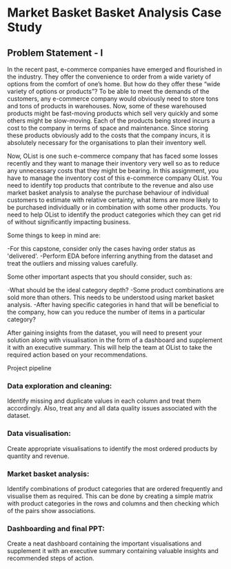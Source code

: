 ﻿# Market Basket Basket Analysis Case Study
 
## Problem Statement - I
In the recent past, e-commerce companies have emerged and flourished in the industry. They offer the convenience to order from a wide variety of options from the comfort of one’s home. But how do they offer these “wide variety of options or products”? To be able to meet the demands of the customers, any e-commerce company would obviously need to store tons and tons of products in warehouses. Now, some of these warehoused products might be fast-moving products which sell very quickly and some others might be slow-moving. Each of the products being stored incurs a cost to the company in terms of space and maintenance. Since storing these products obviously add to the costs that the company incurs, it is absolutely necessary for the organisations to plan their inventory well.

 

Now, OList is one such e-commerce company that has faced some losses recently and they want to manage their inventory very well so as to reduce any unnecessary costs that they might be bearing. In this assignment, you have to manage the inventory cost of this e-commerce company OList. You need to identify top products that contribute to the revenue and also use market basket analysis to analyse the purchase behaviour of individual customers to estimate with relative certainty, what items are more likely to be purchased individually or in combination with some other products. You need to help OList to identify the product categories which they can get rid of without significantly impacting business.

Some things to keep in mind are:

-For this capstone, consider only the cases having order status as 'delivered'.
-Perform EDA before inferring anything from the dataset and treat the outliers and missing values carefully.

Some other important aspects that you should consider, such as:

-What should be the ideal category depth?
-Some product combinations are sold more than others. This needs to be understood using market basket analysis.
-After having specific categories in hand that will be beneficial to the company, how can you reduce the number of items in a particular category?

After gaining insights from the dataset, you will need to present your solution along with visualisation in the form of a dashboard and supplement it with an executive summary. This will help the team at OList to take the required action based on your recommendations.

Project pipeline
### Data exploration and cleaning: 
Identify missing and duplicate values in each column and treat them accordingly. Also, treat any and all data quality issues associated with the dataset.
### Data visualisation: 
Create appropriate visualisations to identify the most ordered products by quantity and revenue.
### Market basket analysis:
Identify combinations of product categories that are ordered frequently and visualise them as required. This can be done by creating a simple matrix with product categories in the rows and columns and then checking which of the pairs show associations.
### Dashboarding and final PPT: 
Create a neat dashboard containing the important visualisations and supplement it with an executive summary containing valuable insights and recommended steps of action.
